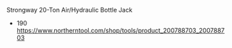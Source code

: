 Strongway 20-Ton Air/Hydraulic Bottle Jack
- 190 https://www.northerntool.com/shop/tools/product_200788703_200788703
